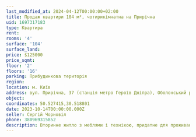 ```yaml
---
last_modified_at: 2024-04-12T00:00:00+02:00
title: Продаж квартири 104 м², чотирикімнатна на Прирічна
uid: 1697317183
type: Квартира
rent:
rooms: '4'
surface: '104'
surface_land:
price: $125000
price_sqmt:
floor: '2'
floors: '16'
parking: Прибудинкова територія
region:
location: м. Київ
address: вул. Прирічна, 37 (станція метро Героїв Дніпра), Оболонський район
object:
coordinates: 50.527415,30.518801
date: 2023-10-14T00:00:00.000Z
seller: Сергій Чорновіл
phone: 380969315852
description: Вторинне житло з меблями і технікою, придатне для проживання
---
```

